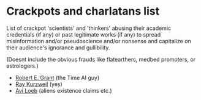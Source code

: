 # Crackpots and charlatans list

List of crackpot 'scientists' and 'thinkers' abusing their academic
credentials (if any) or past legitimate works (if any) to spread
misinformation and/or pseudoscience and/or nonsense and capitalize on
their audience's ignorance and gullibility. 

(Doesnt include the obvious frauds like flatearthers, medbed
promoters, or astrologers.)

* [Robert E. Grant](https://robertedwardgrant.com/) (the Time AI guy)
* [Ray Kurzweil](https://www.thekurzweillibrary.com/) (yes)
* [Avi Loeb](https://lweb.cfa.harvard.edu/~loeb/) (aliens existence claims etc.)
